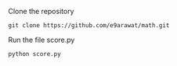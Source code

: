 Clone the repository

    git clone https://github.com/e9arawat/math.git
  
Run the file score.py

    python score.py
